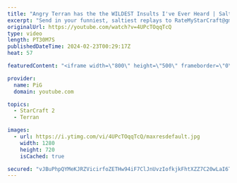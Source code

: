 ```yaml
---
title: "Angry Terran has the the WILDEST Insults I've Ever Heard | Salt Mines #52 - StarCraft 2"
excerpt: "Send in your funniest, saltiest replays to RateMyStarCraft@gmail.com with “Salt Mines” in the title + in the body of the email add your IGN & Rank & Why you think your opponent got salty.   Binge the Salt Mines playlist: https://youtube.com/playlist?list=PLFUDU8AOevUePkIO6d3vLr0SSVKeZBdsZ -- 🐷 Second"
originalUrl: https://youtube.com/watch?v=4UPcTOqqTcQ
type: video
length: PT30M7S
publishedDateTime: 2024-02-23T00:29:17Z
heat: 57

featuredContent: "<iframe width=\"800\" height=\"500\" frameborder=\"0\" src=\"https://www.youtube.com/embed/4UPcTOqqTcQ\" allow=\"accelerometer; autoplay; encrypted-media; gyroscope; picture-in-picture\" allowfullscreen></iframe>"

provider:
  name: PiG
  domain: youtube.com

topics:
  - StarCraft 2
  - Terran

images:
  - url: https://i.ytimg.com/vi/4UPcTOqqTcQ/maxresdefault.jpg
    width: 1280
    height: 720
    isCached: true

secured: "vJBuPhpQYMeKJRZVicirfoZETHw94iF7ClJnUvzIofkjkFhtXZZ7C20wLaI6TwFVzH8pDj0zhvwx4BvqUUxY4fFo1iszaXs0cT1/lu/L+qLU/oMRwyw0eSqMV1MhijIwcCS1wjh1qGOjCYo69XHH+F2CPyh9ziloyCXOSjnfNuMjFlho8TdUgApp0NQRa6+8e+xPmMWmSmk71sueUlPb2RwguRhiDUo0FPrDf9Cjt75cwM0XShZdbribnAC4BT4aStoabVCnpcA28wvGR+KofrZrpO7hhas1i6IDeBgX4fiELhPpObB1ZQtWgJmxn1NrtVt4ZKN3PjV5Td4LkHvXuLk/gaMYGSGvhvJcx9btORzcpDOq7g3RYa4FL4idUOTlp1v8mhnPEZRF501kpImXzXOn49Zwsvh3E1oVy17yW/U=;7kpwHi7jLuyfLv27/Wh49w=="
---
```


